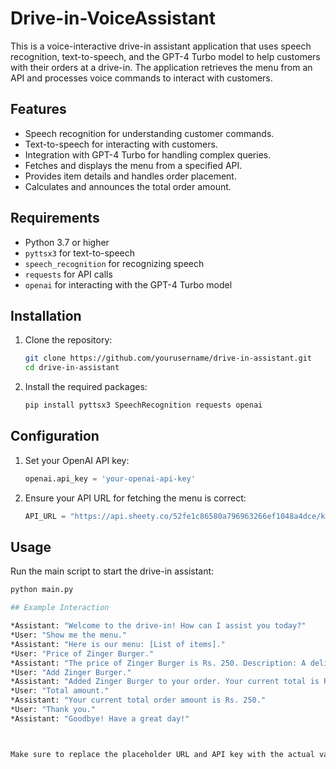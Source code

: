 # Drive-in-VoiceAssistant
This is a voice-interactive drive-in assistant application that uses speech recognition, text-to-speech, and the GPT-4 Turbo model to help customers with their orders at a drive-in. The application retrieves the menu from an API and processes voice commands to interact with customers.
## Features
- Speech recognition for understanding customer commands.
- Text-to-speech for interacting with customers.
- Integration with GPT-4 Turbo for handling complex queries.
- Fetches and displays the menu from a specified API.
- Provides item details and handles order placement.
- Calculates and announces the total order amount.
## Requirements

- Python 3.7 or higher
- `pyttsx3` for text-to-speech
- `speech_recognition` for recognizing speech
- `requests` for API calls
- `openai` for interacting with the GPT-4 Turbo model
## Installation

1. Clone the repository:
    ```bash
    git clone https://github.com/yourusername/drive-in-assistant.git
    cd drive-in-assistant
    ```

2. Install the required packages:
    ```bash
    pip install pyttsx3 SpeechRecognition requests openai
    ```

## Configuration

1. Set your OpenAI API key:
    ```python
    openai.api_key = 'your-openai-api-key'
    ```

2. Ensure your API URL for fetching the menu is correct:
    ```python
    API_URL = "https://api.sheety.co/52fe1c86580a796963266ef1048a4dce/kfcMenu/sheet1"
    ```

## Usage

Run the main script to start the drive-in assistant:

```bash
python main.py

## Example Interaction

*Assistant: "Welcome to the drive-in! How can I assist you today?"
*User: "Show me the menu."
*Assistant: "Here is our menu: [List of items]."
*User: "Price of Zinger Burger."
*Assistant: "The price of Zinger Burger is Rs. 250. Description: A delicious chicken burger."
*User: "Add Zinger Burger."
*Assistant: "Added Zinger Burger to your order. Your current total is Rs. 250."
*User: "Total amount."
*Assistant: "Your current total order amount is Rs. 250."
*User: "Thank you."
*Assistant: "Goodbye! Have a great day!"



Make sure to replace the placeholder URL and API key with the actual values you are using. This `README.md` file provides an overview, installation instructions, configuration details, usage guide, and example interactions for your drive-in assistant project.

